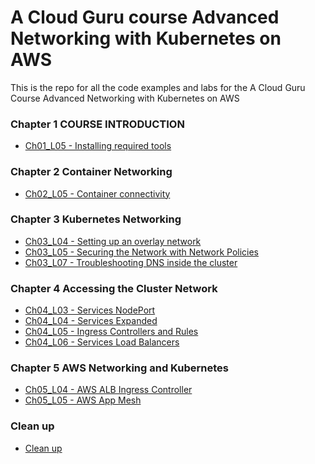 # A Cloud Guru course Advanced Networking with Kubernetes on AWS

This is the repo for all the code examples and labs for the A Cloud Guru Course 
Advanced Networking with Kubernetes on AWS

### Chapter 1 COURSE INTRODUCTION
- [Ch01_L05 - Installing required tools](CH01/CH01_L05)

### Chapter 2 Container Networking 
- [Ch02_L05 - Container connectivity](CH02/CH02_L05) 

### Chapter 3 Kubernetes Networking
- [Ch03_L04 - Setting up an overlay network](CH03/CH03_L04) 
- [Ch03_L05 - Securing the Network with Network Policies](CH03/CH03_L05)
- [Ch03_L07 - Troubleshooting DNS inside the cluster](CH03/CH03_L07) 
 

### Chapter 4 Accessing the Cluster Network
- [Ch04_L03 - Services NodePort](CH04/CH04_L03) 
- [Ch04_L04 - Services Expanded](CH04/CH04_L04) 
- [Ch04_L05 - Ingress Controllers and Rules](CH04/CH04_L05) 
- [Ch04_L06 - Services Load Balancers](CH04/CH04_L06) 

### Chapter 5 AWS Networking and Kubernetes 
- [Ch05_L04 - AWS ALB Ingress Controller](CH05/CH05_L04) 
- [Ch05_L05 - AWS App Mesh](CH05/CH05_L05) 

### Clean up
- [Clean up](Cleanup.md) 